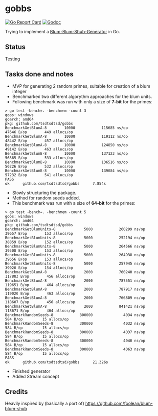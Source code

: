 # gobbs

[![Go Report Card](https://goreportcard.com/badge/github.com/tsdtsdtsd/gobbs)](https://goreportcard.com/report/github.com/tsdtsdtsd/gobbs)
[![Godoc](https://godoc.org/github.com/tsdtsdtsd/gobbs?status.svg)](https://godoc.org/github.com/tsdtsdtsd/gobbs)

Trying to implement a [Blum-Blum-Shub-Generator](https://en.wikipedia.org/wiki/Blum_Blum_Shub) in Go.

## Status

Testing

## Tasks done and notes

- MVP for generating 2 random primes, suitable for creation of a blum integer
- Benchmarked two different algorythm approaches for the blum units. 
- Following benchmark was run with only a size of **7-bit** for the primes:

```
> go test -bench=. -benchmem -count 3 
goos: windows
goarch: amd64
pkg: github.com/tsdtsdtsd/gobbs
BenchmarkGetBlumA-8        10000            115685 ns/op           47646 B/op        449 allocs/op
BenchmarkGetBlumA-8        10000            119112 ns/op           48442 B/op        457 allocs/op
BenchmarkGetBlumA-8        10000            124850 ns/op           49142 B/op        463 allocs/op
BenchmarkGetBlumB-8        10000            137123 ns/op           56365 B/op        533 allocs/op
BenchmarkGetBlumB-8        10000            136516 ns/op           56226 B/op        532 allocs/op
BenchmarkGetBlumB-8        10000            139084 ns/op           57232 B/op        541 allocs/op
PASS
ok      github.com/tsdtsdtsd/gobbs      7.854s
```

- Slowly structuring the package. 
- Method for random seeds added.
- This benchmark was run with a size of **64-bit** for the primes:

```
> go test -bench=. -benchmem -count 5 
goos: windows
goarch: amd64
pkg: github.com/tsdtsdtsd/gobbs
BenchmarkGetBlumUnits-8             5000            260299 ns/op           39657 B/op        153 allocs/op
BenchmarkGetBlumUnits-8             5000            252194 ns/op           38859 B/op        152 allocs/op
BenchmarkGetBlumUnits-8             5000            264566 ns/op           39508 B/op        153 allocs/op
BenchmarkGetBlumUnits-8             5000            264938 ns/op           39656 B/op        153 allocs/op
BenchmarkGetBlumUnits-8             5000            257945 ns/op           39920 B/op        154 allocs/op
BenchmarkGetBlumA-8                 2000            760240 ns/op          117883 B/op        456 allocs/op
BenchmarkGetBlumA-8                 2000            787551 ns/op          119651 B/op        464 allocs/op
BenchmarkGetBlumA-8                 2000            787917 ns/op          119020 B/op        463 allocs/op
BenchmarkGetBlumA-8                 2000            766809 ns/op          118607 B/op        456 allocs/op
BenchmarkGetBlumA-8                 2000            841421 ns/op          118671 B/op        464 allocs/op
BenchmarkRandomSeeds-8            300000              4034 ns/op             584 B/op         15 allocs/op
BenchmarkRandomSeeds-8            300000              4032 ns/op             584 B/op         15 allocs/op
BenchmarkRandomSeeds-8            300000              4037 ns/op             584 B/op         15 allocs/op
BenchmarkRandomSeeds-8            300000              4040 ns/op             584 B/op         15 allocs/op
BenchmarkRandomSeeds-8            300000              4063 ns/op             584 B/op         15 allocs/op
PASS
ok      github.com/tsdtsdtsd/gobbs      21.326s
```

- Finished generator
- Added Stream concept

## Credits

Heavily inspired by (basically a port of) https://github.com/foolean/blum-blum-shub
